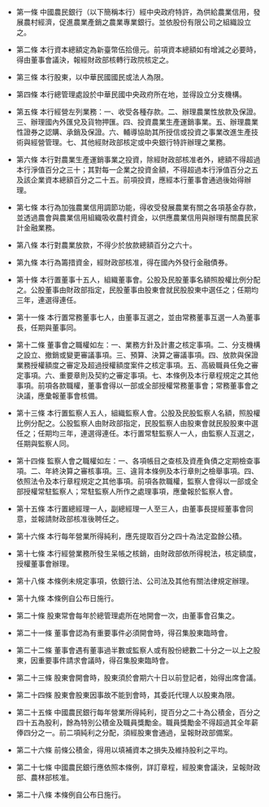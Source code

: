 * 第一條 中國農民銀行（以下簡稱本行）經中央政府特許，為供給農業信用，發展農村經濟，促進農業產銷之農業專業銀行。並依股份有限公司之組織設立之。

* 第二條 本行資本總額定為新臺幣伍拾億元。前項資本總額如有增減之必要時，得由董事會議決，報經財政部核轉行政院核定之。

* 第三條 本行股東，以中華民國國民或法人為限。

* 第四條 本行總管理處設於中華民國中央政府所在地，並得設立分支機構。

* 第五條 本行經營左列業務：一、收受各種存款。二、辦理農業性放款及保證。三、辦理國內外匯兌及貨物押匯。四、投資農業生產運銷事業。五、辦理農業性證券之認購、承銷及保證。六、輔導協助其所授信或投資之事業改進生產技術與經營管理。七、其他經財政部核定或中央銀行特許辦理之業務。

* 第六條 本行對農業生產運銷事業之投資，除經財政部核准者外，總額不得超過本行淨值百分之三十；其對每一企業之投資金額，不得超過本行淨值百分之五及該企業資本總額百分之二十五。前項投資，應經本行董事會通過後始得辦理。

* 第七條 本行為加強農業信用調節功能，得收受發展農業有關之各項基金存款，並透過農會與農業信用組織吸收農村資金，以供應農業信用與辦理有關農民家計金融業務。

* 第八條 本行對農業放款，不得少於放款總額百分之六十。

* 第九條 本行為籌措資金，經財政部核准，得在國內外發行金融債券。

* 第十條 本行置董事十五人，組織董事會。公股及民股董事名額照股權比例分配之。公股董事由財政部指定，民股董事由股東會就民股股東中選任之；任期均三年，連選得連任。

* 第十一條 本行置常務董事七人，由董事互選之，並由常務董事互選一人為董事長，任期與董事同。

* 第十二條 董事會之職權如左：一、業務方針及計畫之核定事項。二、分支機構之設立、撤銷或變更審議事項。三、預算、決算之審議事項。四、放款與保證業務授權額度之審定及超過授權額度案件之核定事項。五、高級職員任免之審定事項。六、重要章則及契約之審定事項。七、本條例及本行章程規定之其他事項。前項各款職權，董事會得以一部或全部授權常務董事會；常務董事會之決議，應彙報董事會核備。

* 第十三條 本行置監察人五人，組織監察人會。公股及民股監察人名額，照股權比例分配之。公股監察人由財政部指定，民股監察人由股東會就民股股東中選任之；任期均三年，連選得連任。本行置常駐監察人一人，由監察人互選之，任期與監察人同。

* 第十四條 監察人會之職權如左：一、各項帳目之查核及資產負債之定期檢查事項。二、年終決算之審核事項。三、違背本條例及本行章則之檢舉事項。四、依照法令及本行章程規定之其他事項。前項各款職權，監察人會得以一部或全部授權常駐監察人；常駐監察人所作之處理事項，應彙報於監察人會。

* 第十五條 本行置總經理一人，副總經理一人至三人，由董事長提經董事會同意，並報請財政部核准後聘任之。

* 第十六條 本行每年營業所得純利，應先提取百分之四十為法定盈餘公積。

* 第十七條 本行經營業務所發生呆帳之核銷，由財政部依所得稅法，核定額度，授權董事會辦理。

* 第十八條 本條例未規定事項，依銀行法、公司法及其他有關法律規定辦理。

* 第十九條 本條例自公布日施行。

* 第二十條 股東常會每年於總管理處所在地開會一次，由董事會召集之。

* 第二十一條 董事會認為有重要事件必須開會時，得召集股東臨時會。

* 第二十二條 董事會遇有董事過半數或監察人或有股份總數二十分之一以上之股東，因重要事件請求會議時，得召集股東臨時會。

* 第二十三條 股東會開會時，股東須於會期六十日以前登記者，始得出席會議。

* 第二十四條 股東會股東因事故不能到會時，其委託代理人以股東為限。

* 第二十五條 中國農民銀行每年營業所得純利，提百分之二十為公積金，百分之四十五為股利，餘為特別公積金及職員獎勵金。職員獎勵金不得超過其全年薪俸四分之一。前二項純利之分配，須經股東會通過，呈報財政部備案。

* 第二十六條 前條公積金，得用以填補資本之損失及維持股利之平均。

* 第二十七條 中國農民銀行應依照本條例，詳訂章程，經股東會議決，呈報財政部、農林部核准。

* 第二十八條 本條例自公布日施行。

